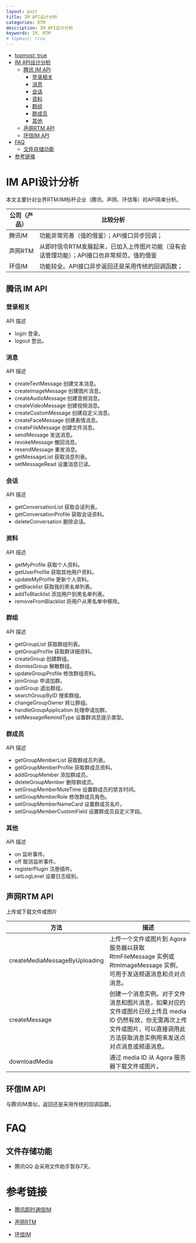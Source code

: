 ```yaml
---
layout: post
title: IM API设计分析
categories: RTM
description: IM API设计分析
keywords: IM, RTM
# topmost: true
---
```


<!-- TOC -->

- [topmost: true](#topmost-true)
- [IM API设计分析](#im-api设计分析)
    - [腾讯 IM API](#腾讯-im-api)
        - [登录相关](#登录相关)
        - [消息](#消息)
        - [会话](#会话)
        - [资料](#资料)
        - [群组](#群组)
        - [群成员](#群成员)
        - [其他](#其他)
    - [声网RTM API](#声网rtm-api)
    - [环信IM API](#环信im-api)
- [FAQ](#faq)
    - [文件存储功能](#文件存储功能)
- [参考链接](#参考链接)

<!-- /TOC -->

# IM API设计分析

本文主要针对业界RTM/IM标杆企业（腾讯、声网、环信等）的API简单分析。

| 公司（产品）     | 比较分析    |
| -------- | ------- |
| 腾讯IM         | 功能非常完善（值的借鉴）；API接口异步回调；|
| 声网RTM         | 从即时信令RTM发展起来，已加入上传图片功能（没有会话管理功能）；API接口也非常规范，值的借鉴 |
| 环信IM         | 功能较全。API接口异步返回还是采用传统的回调函数；|


## 腾讯 IM API


### 登录相关

API	描述
* login	登录。
* logout	登出。

### 消息

API	描述
* createTextMessage	创建文本消息。
* createImageMessage	创建图片消息。
* createAudioMessage	创建音频消息。
* createVideoMessage	创建视频消息。
* createCustomMessage	创建自定义消息。
* createFaceMessage	创建表情消息。
* createFileMessage	创建文件消息。
* sendMessage	发送消息。
* revokeMessage	撤回消息。
* resendMessage	重发消息。
* getMessageList	获取消息列表。
* setMessageRead	设置消息已读。

### 会话

API	描述
* getConversationList	获取会话列表。
* getConversationProfile	获取会话资料。
* deleteConversation	删除会话。

### 资料

API	描述
* getMyProfile	获取个人资料。
* getUserProfile	获取其他用户资料。
* updateMyProfile	更新个人资料。
* getBlacklist	获取我的黑名单列表。
* addToBlacklist	添加用户到黑名单列表。
* removeFromBlacklist	将用户从黑名单中移除。

### 群组

API	描述
* getGroupList	获取群组列表。
* getGroupProfile	获取群详细资料。
* createGroup	创建群组。
* dismissGroup	解散群组。
* updateGroupProfile	修改群组资料。
* joinGroup	申请加群。
* quitGroup	退出群组。
* searchGroupByID	搜索群组。
* changeGroupOwner	转让群组。
* handleGroupApplication	处理申请加群。
* setMessageRemindType	设置群消息提示类型。

### 群成员
API	描述
* getGroupMemberList	获取群成员列表。
* getGroupMemberProfile	获取群成员资料。
* addGroupMember	添加群成员。
* deleteGroupMember	删除群成员。
* setGroupMemberMuteTime	设置群成员的禁言时间。
* setGroupMemberRole	修改群成员角色。
* setGroupMemberNameCard	设置群成员名片。
* setGroupMemberCustomField	设置群成员自定义字段。

### 其他
API	描述
* on	监听事件。
* off	取消监听事件。
* registerPlugin	注册插件。
* setLogLevel	设置日志级别。

## 声网RTM API

上传或下载文件或图片

| 方法     | 描述    |
| -------- | ------- |
| createMediaMessageByUploading         | 上传一个文件或图片到 Agora 服务器以获取 RtmFileMessage 实例或 RtmImageMessage 实例，可用于发送频道消息和点对点消息。|
| createMessage         | 创建一个消息实例。对于文件消息和图片消息，如果对应的文件或图片已经上传且 media ID 仍然有效，你无需再次上传文件或图片，可以直接调用此方法获取消息实例用来发送点对点消息或频道消息。|
| downloadMedia         | 通过 media ID 从 Agora 服务器下载文件或图片。|


## 环信IM API

与腾讯IM类似，返回还是采用传统的回调函数。

# FAQ

## 文件存储功能

* 腾讯QQ 会采用文件助手暂存7天。

# 参考链接

- [腾讯即时通信IM](https://cloud.tencent.com/document/product/269/37411)

- [声网RTM](https://docs.agora.io/cn/Real-time-Messaging/API%20Reference/RTM_web/index.html)

- [环信IM](http://webim-h5.easemob.com/jsdoc/out/connection.html#deleteChatRoomSharedFile)

